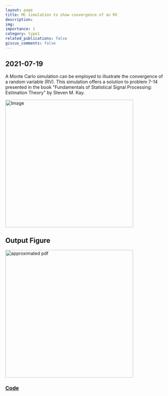 ```yaml
---
layout: page
title: MC simulation to show convergence of an RV
description: 
img: 
importance: 1
category: type1
related_publications: false
giscus_comments: false
---
```

## 2021-07-19


A Monte Carlo simulation can be employed to illustrate the convergence of a random variable (RV). 
This simulation offers a solution to problem 7-14 presented in the book "Fundamentals of Statistical Signal Processing: Estimation Theory" by Steven M. Kay.

<img src="https://github.com/RGAlavicheh/Monte-Carlo-simulation-to-show-convergence-of-an-RV/assets/94162828/687f5188-8dcc-458f-9119-5670bcb58c6a" alt="Image" width="400">

## Output Figure

<img src="https://github.com/RGAlavicheh/Monte-Carlo-simulation-to-show-convergence-of-an-RV/assets/94162828/2b5afeca-f092-49f9-957b-9e31c2e33906" alt="approximated pdf" width="400">

### [Code](https://github.com/RGAlavicheh/Monte-Carlo-simulation-to-show-convergence-of-an-RV)